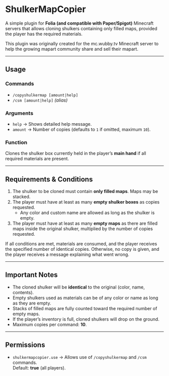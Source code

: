 # ShulkerMapCopier


A simple plugin for **Folia (and compatible with Paper/Spigot)** Minecraft servers that allows cloning shulkers containing only filled maps, provided the player has the required materials.

This plugin was originally created for the mc.wubby.tv Minecraft server to help the growing mapart community share and sell their mapart.

---

## Usage

### Commands
- `/copyshulkermap [amount|help]`
- `/csm [amount|help]` *(alias)*

### Arguments
- `help` → Shows detailed help message.
- `amount` → Number of copies (defaults to `1` if omitted, maximum `10`).

### Function
Clones the shulker box currently held in the player’s **main hand** if all required materials are present.

---

## Requirements & Conditions
1. The shulker to be cloned must contain **only filled maps**. Maps may be stacked.
2. The player must have at least as many **empty shulker boxes** as copies requested.  
   - Any color and custom name are allowed as long as the shulker is empty.
3. The player must have at least as many **empty maps** as there are filled maps inside the original shulker, multiplied by the number of copies requested.

If all conditions are met, materials are consumed, and the player receives the specified number of identical copies. Otherwise, no copy is given, and the player receives a message explaining what went wrong.

---

## Important Notes
- The cloned shulker will be **identical** to the original (color, name, contents).
- Empty shulkers used as materials can be of any color or name as long as they are empty.
- Stacks of filled maps are fully counted toward the required number of empty maps.
- If the player’s inventory is full, cloned shulkers will drop on the ground.
- Maximum copies per command: **10**.

---

## Permissions
- `shulkermapcopier.use` → Allows use of `/copyshulkermap` and `/csm` commands.  
  Default: **true** (all players).
